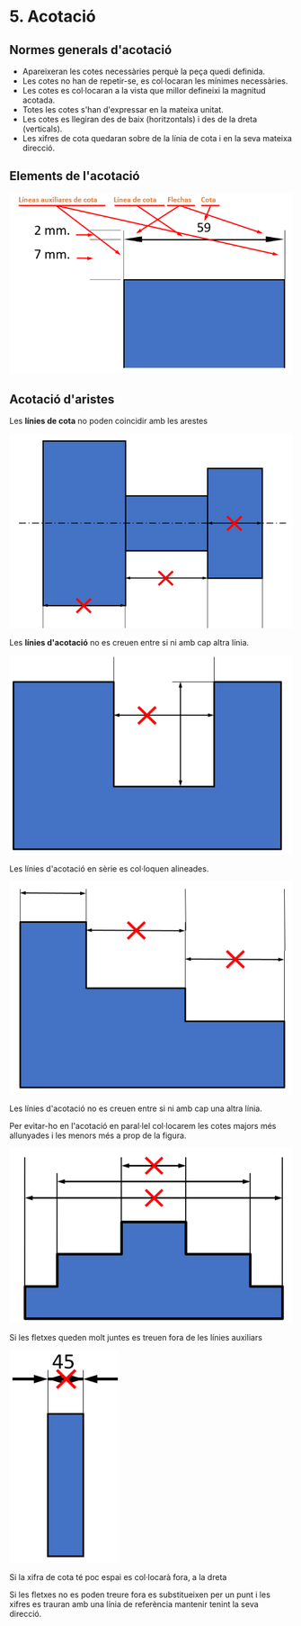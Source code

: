 # 5. Acotació

## Normes generals d'acotació

- Apareixeran les cotes necessàries perquè la peça
quedi definida.
- Les cotes no han de repetir-se, es col·locaran les
mínimes necessàries.
- Les cotes es col·locaran a la vista que millor defineixi
la magnitud acotada.
- Totes les cotes s'han d'expressar en la mateixa unitat.
- Les cotes es llegiran des de baix (horitzontals) i
des de la dreta (verticals).
- Les xifres de cota quedaran sobre de la línia de
cota i en la seva mateixa direcció.

## Elements de l'acotació

![imagen](img/2019-10-07-15-27-41.png)

## Acotació d'aristes

Les **línies de cota** no poden coincidir amb les arestes

![imagen](img/2019-10-07-15-28-29.png)

Les **línies d'acotació** no es creuen entre si ni amb cap altra línia.

![imagen](img/2019-10-07-15-28-46.png)

Les línies d'acotació en sèrie es col·loquen alineades.

![imagen](img/2019-10-07-15-29-00.png)

Les línies d'acotació no es creuen entre si ni amb cap
una altra línia.

Per evitar-ho en l'acotació en paral·lel col·locarem les cotes majors més allunyades i les menors més a prop de la figura.

![imagen](img/2019-10-07-15-29-19.png)

Si les fletxes queden molt
juntes es treuen fora de les
línies auxiliars

![imagen](img/2019-10-07-15-29-55.png)

Si la xifra de cota té poc
espai es col·locarà fora, a la
dreta

Si les fletxes no es poden treure fora es substitueixen per un punt i les xifres es trauran amb una línia de referència mantenir tenint la seva direcció.

